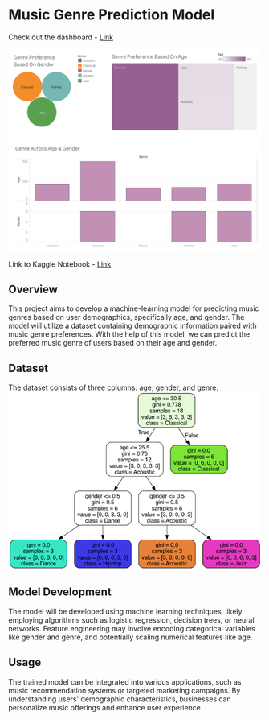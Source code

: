 # Music Genre Prediction Model

Check out the dashboard - [Link](https://public.tableau.com/views/MusicGenrePredictionModel/Dashboard1?:language=en-US&publish=yes&:sid=&:display_count=n&:origin=viz_share_link)

![Dashboard 1](https://github.com/PrayujaTeli/Music-Prediction-Model/raw/d25c24e9b07c8ccc229ad19fbbdbd602e59be0c1/Dashboard%201.png)

Link to Kaggle Notebook - [Link](https://www.kaggle.com/code/prayujateli/music-prediction-model)

## Overview
This project aims to develop a machine-learning model for predicting music genres based on user demographics, specifically age, and gender. The model will utilize a dataset containing demographic information paired with music genre preferences. With the help of this model, we can predict the preferred music genre of users based on their age and gender.

## Dataset
The dataset consists of three columns: age, gender, and genre.
![Music Recommender](https://github.com/PrayujaTeli/Music-Prediction-Model/raw/d25c24e9b07c8ccc229ad19fbbdbd602e59be0c1/music-recommender.png)

## Model Development
The model will be developed using machine learning techniques, likely employing algorithms such as logistic regression, decision trees, or neural networks. Feature engineering may involve encoding categorical variables like gender and genre, and potentially scaling numerical features like age.

## Usage
The trained model can be integrated into various applications, such as music recommendation systems or targeted marketing campaigns. By understanding users' demographic characteristics, businesses can personalize music offerings and enhance user experience.


